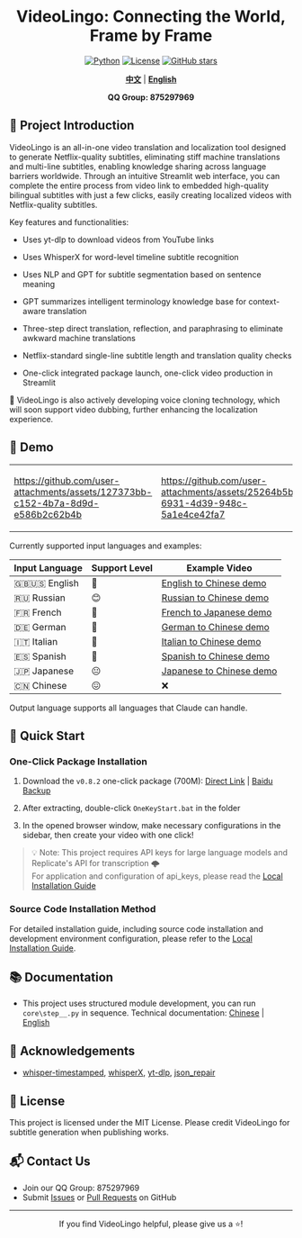 <div align="center">

# VideoLingo: Connecting the World, Frame by Frame
<p align="center">
  <a href="https://www.python.org" target="_blank"><img src="https://img.shields.io/badge/Python-3.10-blue.svg" alt="Python"></a>
  <a href="https://github.com/Huanshere/VideoLingo/blob/main/LICENSE" target="_blank"><img src="https://img.shields.io/github/license/Huanshere/VideoLingo.svg" alt="License"></a>
  <a href="https://github.com/Huanshere/VideoLingo/stargazers" target="_blank"><img src="https://img.shields.io/github/stars/Huanshere/VideoLingo.svg" alt="GitHub stars"></a>
</p>

[**中文**](README.md) | [**English**](README.en.md)

**QQ Group: 875297969**

</div>

## 🌟 Project Introduction

VideoLingo is an all-in-one video translation and localization tool designed to generate Netflix-quality subtitles, eliminating stiff machine translations and multi-line subtitles, enabling knowledge sharing across language barriers worldwide. Through an intuitive Streamlit web interface, you can complete the entire process from video link to embedded high-quality bilingual subtitles with just a few clicks, easily creating localized videos with Netflix-quality subtitles.

Key features and functionalities:
- Uses yt-dlp to download videos from YouTube links

- Uses WhisperX for word-level timeline subtitle recognition

- Uses NLP and GPT for subtitle segmentation based on sentence meaning

- GPT summarizes intelligent terminology knowledge base for context-aware translation

- Three-step direct translation, reflection, and paraphrasing to eliminate awkward machine translations

- Netflix-standard single-line subtitle length and translation quality checks

- One-click integrated package launch, one-click video production in Streamlit

🚧 VideoLingo is also actively developing voice cloning technology, which will soon support video dubbing, further enhancing the localization experience.

## 🎥 Demo

<table>
<tr>
<td width="50%">

https://github.com/user-attachments/assets/127373bb-c152-4b7a-8d9d-e586b2c62b4b

</td>
<td width="50%">

https://github.com/user-attachments/assets/25264b5b-6931-4d39-948c-5a1e4ce42fa7

</td>
</tr>
</table>

Currently supported input languages and examples:

| Input Language | Support Level | Example Video |
|----------------|---------------|----------------|
| 🇬🇧🇺🇸 English | 🤩 | [English to Chinese demo](https://github.com/user-attachments/assets/127373bb-c152-4b7a-8d9d-e586b2c62b4b) |
| 🇷🇺 Russian | 😊 | [Russian to Chinese demo](https://github.com/user-attachments/assets/25264b5b-6931-4d39-948c-5a1e4ce42fa7) |
| 🇫🇷 French | 🤩 | [French to Japanese demo](https://github.com/user-attachments/assets/3ce068c7-9854-4c72-ae77-f2484c7c6630) |
| 🇩🇪 German | 🤩 | [German to Chinese demo](https://github.com/user-attachments/assets/07cb9d21-069e-4725-871d-c4d9701287a3) |
| 🇮🇹 Italian | 🤩 | [Italian to Chinese demo](https://github.com/user-attachments/assets/f1f893eb-dad3-4460-aaf6-10cac999195e) |
| 🇪🇸 Spanish | 🤩 | [Spanish to Chinese demo](https://github.com/user-attachments/assets/c1d28f1c-83d2-4f13-a1a1-859bd6cc3553) |
| 🇯🇵 Japanese | 😐 | [Japanese to Chinese demo](https://github.com/user-attachments/assets/856c3398-2da3-4e25-9c36-27ca2d1f68c2) |
| 🇨🇳 Chinese | 😖 | ❌ |

Output language supports all languages that Claude can handle.

## 🚀 Quick Start

### One-Click Package Installation

1. Download the `v0.8.2` one-click package (700M): [Direct Link](https://vip.123pan.cn/1817874751/8101255) | [Baidu Backup](https://pan.baidu.com/s/1H_3PthZ3R3NsjS0vrymimg?pwd=ra64)

2. After extracting, double-click `OneKeyStart.bat` in the folder

3. In the opened browser window, make necessary configurations in the sidebar, then create your video with one click!

> 💡 Note: This project requires API keys for large language models and Replicate's API for transcription 🌩️ <br> For application and configuration of api_keys, please read the [Local Installation Guide](./docs/install_locally_en.md)

### Source Code Installation Method

For detailed installation guide, including source code installation and development environment configuration, please refer to the [Local Installation Guide](./docs/install_locally_en.md).

## 📚 Documentation

- This project uses structured module development, you can run `core\step__.py` in sequence. Technical documentation: [Chinese](./docs/README_guide_zh.md) | [English](./docs/README_guide_en.md)

## 🙏 Acknowledgements

- [whisper-timestamped](https://github.com/linto-ai/whisper-timestamped), [whisperX](https://github.com/m-bain/whisperX), [yt-dlp](https://github.com/yt-dlp/yt-dlp), [json_repair](https://github.com/mangiucugna/json_repair)

## 📄 License

This project is licensed under the MIT License. Please credit VideoLingo for subtitle generation when publishing works.

## 📬 Contact Us

- Join our QQ Group: 875297969
- Submit [Issues](https://github.com/Huanshere/VideoLingo/issues) or [Pull Requests](https://github.com/Huanshere/VideoLingo/pulls) on GitHub

---

<p align="center">If you find VideoLingo helpful, please give us a ⭐️!</p>